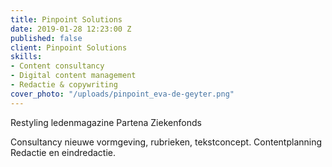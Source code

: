 ```yaml
---
title: Pinpoint Solutions
date: 2019-01-28 12:23:00 Z
published: false
client: Pinpoint Solutions
skills:
- Content consultancy
- Digital content management
- Redactie & copywriting
cover_photo: "/uploads/pinpoint_eva-de-geyter.png"
---
```


Restyling ledenmagazine Partena Ziekenfonds

Consultancy nieuwe vormgeving, rubrieken, tekstconcept.
Contentplanning
Redactie en eindredactie.
